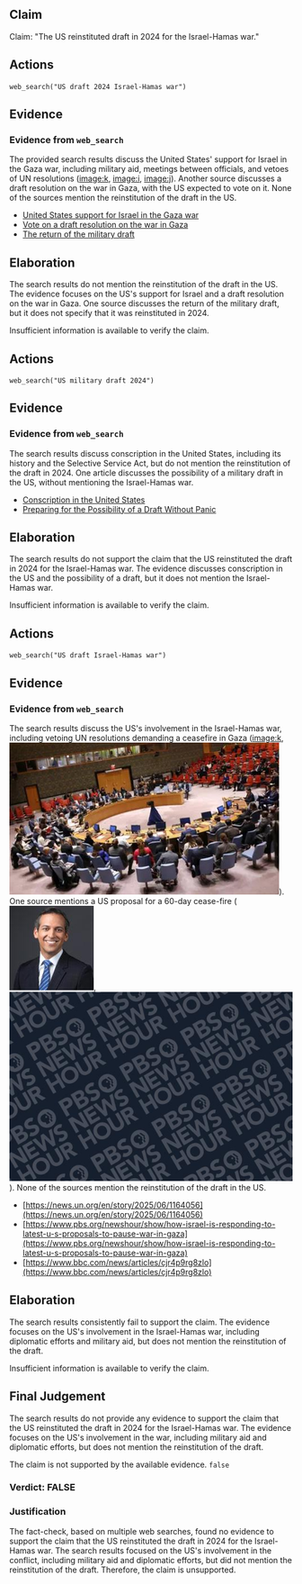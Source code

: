 ## Claim
Claim: "The US reinstituted draft in 2024 for the Israel-Hamas war."

## Actions
```
web_search("US draft 2024 Israel-Hamas war")
```

## Evidence
### Evidence from `web_search`
The provided search results discuss the United States' support for Israel in the Gaza war, including military aid, meetings between officials, and vetoes of UN resolutions (<image:k>, <image:i>, <image:j>). Another source discusses a draft resolution on the war in Gaza, with the US expected to vote on it. None of the sources mention the reinstitution of the draft in the US.

*   [United States support for Israel in the Gaza war](https://en.wikipedia.org/wiki/United_States_support_for_Israel_in_the_Gaza_war)
*   [Vote on a draft resolution on the war in Gaza](https://www.securitycouncilreport.org/whatsinblue/2024/11/vote-on-a-draft-resolution-on-the-war-in-gaza.php)
*   [The return of the military draft](https://www.rand.org/pubs/commentary/2024/07/the-return-of-the-military-draft.html)


## Elaboration
The search results do not mention the reinstitution of the draft in the US. The evidence focuses on the US's support for Israel and a draft resolution on the war in Gaza. One source discusses the return of the military draft, but it does not specify that it was reinstituted in 2024.

Insufficient information is available to verify the claim.


## Actions
```
web_search("US military draft 2024")
```

## Evidence
### Evidence from `web_search`
The search results discuss conscription in the United States, including its history and the Selective Service Act, but do not mention the reinstitution of the draft in 2024. One article discusses the possibility of a military draft in the US, without mentioning the Israel-Hamas war.

*   [Conscription in the United States](https://en.wikipedia.org/wiki/Conscription_in_the_United_States)
*   [Preparing for the Possibility of a Draft Without Panic](https://warontherocks.com/2024/08/preparing-for-the-possibility-of-a-draft-without-panic/)


## Elaboration
The search results do not support the claim that the US reinstituted the draft in 2024 for the Israel-Hamas war. The evidence discusses conscription in the US and the possibility of a draft, but it does not mention the Israel-Hamas war.

Insufficient information is available to verify the claim.


## Actions
```
web_search("US draft Israel-Hamas war")
```

## Evidence
### Evidence from `web_search`
The search results discuss the US's involvement in the Israel-Hamas war, including vetoing UN resolutions demanding a ceasefire in Gaza (<image:k>, ![image 12406](media/2025-08-31_12-32-1756643557-785817.jpg)). One source mentions a US proposal for a 60-day cease-fire (![image 12402](media/2025-08-31_12-32-1756643551-576150.jpg), ![image 12403](media/2025-08-31_12-32-1756643553-124272.jpg)). None of the sources mention the reinstitution of the draft in the US.

*   [https://news.un.org/en/story/2025/06/1164056](https://news.un.org/en/story/2025/06/1164056)
*   [https://www.pbs.org/newshour/show/how-israel-is-responding-to-latest-u-s-proposals-to-pause-war-in-gaza](https://www.pbs.org/newshour/show/how-israel-is-responding-to-latest-u-s-proposals-to-pause-war-in-gaza)
*   [https://www.bbc.com/news/articles/cjr4p9rg8zlo](https://www.bbc.com/news/articles/cjr4p9rg8zlo)


## Elaboration
The search results consistently fail to support the claim. The evidence focuses on the US's involvement in the Israel-Hamas war, including diplomatic efforts and military aid, but does not mention the reinstitution of the draft.

Insufficient information is available to verify the claim.


## Final Judgement
The search results do not provide any evidence to support the claim that the US reinstituted the draft in 2024 for the Israel-Hamas war. The evidence focuses on the US's involvement in the war, including military aid and diplomatic efforts, but does not mention the reinstitution of the draft.

The claim is not supported by the available evidence. `false`


### Verdict: FALSE

### Justification
The fact-check, based on multiple web searches, found no evidence to support the claim that the US reinstituted the draft in 2024 for the Israel-Hamas war. The search results focused on the US's involvement in the conflict, including military aid and diplomatic efforts, but did not mention the reinstitution of the draft. Therefore, the claim is unsupported.
